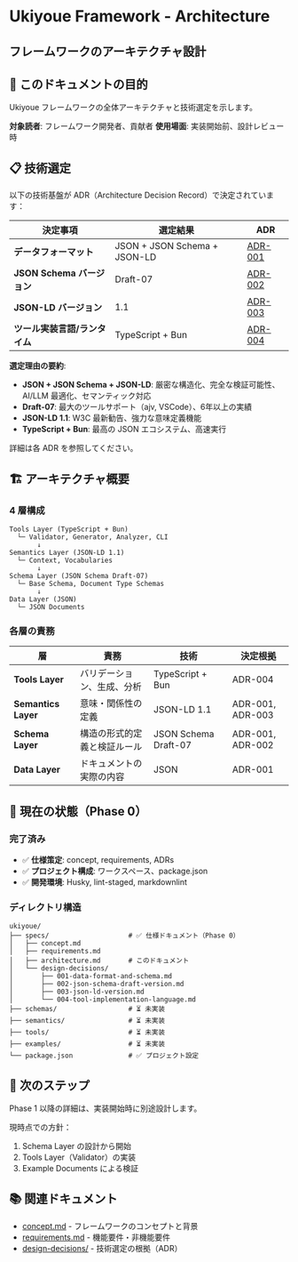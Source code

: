 # Ukiyoue Framework - Architecture

## フレームワークのアーキテクチャ設計

## 🎯 このドキュメントの目的

Ukiyoue フレームワークの全体アーキテクチャと技術選定を示します。

**対象読者**: フレームワーク開発者、貢献者
**使用場面**: 実装開始前、設計レビュー時

## 📋 技術選定

以下の技術基盤が ADR（Architecture Decision Record）で決定されています：

| 決定事項                      | 選定結果                     | ADR                                                             |
| ----------------------------- | ---------------------------- | --------------------------------------------------------------- |
| **データフォーマット**        | JSON + JSON Schema + JSON-LD | [ADR-001](design-decisions/001-data-format-and-schema.md)       |
| **JSON Schema バージョン**    | Draft-07                     | [ADR-002](design-decisions/002-json-schema-draft-version.md)    |
| **JSON-LD バージョン**        | 1.1                          | [ADR-003](design-decisions/003-json-ld-version.md)              |
| **ツール実装言語/ランタイム** | TypeScript + Bun             | [ADR-004](design-decisions/004-tool-implementation-language.md) |

**選定理由の要約**:

- **JSON + JSON Schema + JSON-LD**: 厳密な構造化、完全な検証可能性、AI/LLM 最適化、セマンティック対応
- **Draft-07**: 最大のツールサポート（ajv, VSCode）、6年以上の実績
- **JSON-LD 1.1**: W3C 最新勧告、強力な意味定義機能
- **TypeScript + Bun**: 最高の JSON エコシステム、高速実行

詳細は各 ADR を参照してください。

## 🏗️ アーキテクチャ概要

### 4 層構成

```text
Tools Layer (TypeScript + Bun)
  └─ Validator, Generator, Analyzer, CLI
       ↓
Semantics Layer (JSON-LD 1.1)
  └─ Context, Vocabularies
       ↓
Schema Layer (JSON Schema Draft-07)
  └─ Base Schema, Document Type Schemas
       ↓
Data Layer (JSON)
  └─ JSON Documents
```

### 各層の責務

| 層                  | 責務                         | 技術                 | 決定根拠         |
| ------------------- | ---------------------------- | -------------------- | ---------------- |
| **Tools Layer**     | バリデーション、生成、分析   | TypeScript + Bun     | ADR-004          |
| **Semantics Layer** | 意味・関係性の定義           | JSON-LD 1.1          | ADR-001, ADR-003 |
| **Schema Layer**    | 構造の形式的定義と検証ルール | JSON Schema Draft-07 | ADR-001, ADR-002 |
| **Data Layer**      | ドキュメントの実際の内容     | JSON                 | ADR-001          |

## 📍 現在の状態（Phase 0）

### 完了済み

- ✅ **仕様策定**: concept, requirements, ADRs
- ✅ **プロジェクト構成**: ワークスペース、package.json
- ✅ **開発環境**: Husky, lint-staged, markdownlint

### ディレクトリ構造

```text
ukiyoue/
├── specs/                    # ✅ 仕様ドキュメント（Phase 0）
│   ├── concept.md
│   ├── requirements.md
│   ├── architecture.md       # このドキュメント
│   └── design-decisions/
│       ├── 001-data-format-and-schema.md
│       ├── 002-json-schema-draft-version.md
│       ├── 003-json-ld-version.md
│       └── 004-tool-implementation-language.md
├── schemas/                  # ⏳ 未実装
├── semantics/                # ⏳ 未実装
├── tools/                    # ⏳ 未実装
├── examples/                 # ⏳ 未実装
└── package.json              # ✅ プロジェクト設定
```

## 🎯 次のステップ

Phase 1 以降の詳細は、実装開始時に別途設計します。

現時点での方針：

1. Schema Layer の設計から開始
2. Tools Layer（Validator）の実装
3. Example Documents による検証

## 📚 関連ドキュメント

- [concept.md](concept.md) - フレームワークのコンセプトと背景
- [requirements.md](requirements.md) - 機能要件・非機能要件
- [design-decisions/](design-decisions/) - 技術選定の根拠（ADR）
